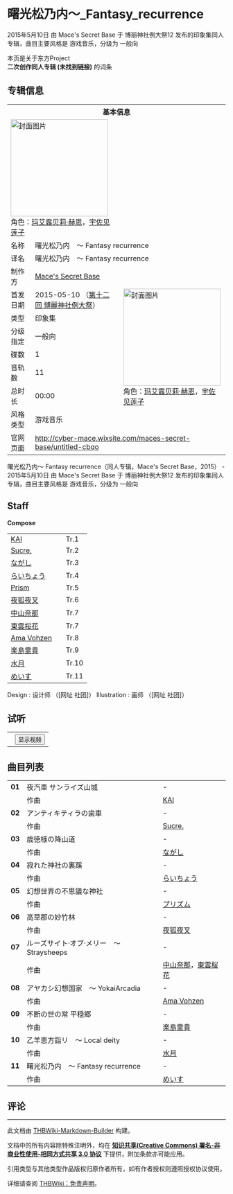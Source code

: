 # 曙光松乃内～_Fantasy_recurrence

<!-- source html: G:\repos\THBWiki-Markdown-Builder\THBWikiMarkdown\Temp\main\7\73\ns0%3A%E6%9B%99%E5%85%89%E6%9D%BE%E4%B9%83%E5%86%85%EF%BD%9E_Fantasy_recurrence.html -->

2015年5月10日 由 Mace's Secret Base 于 博丽神社例大祭12 发布的印象集同人专辑，曲目主要风格是 游戏音乐，分级为 一般向

本页是关于东方Project  
 **二次创作同人专辑 (未找到链接)** 的词条

## 专辑信息

<table><tbody><tr><th colspan="3">基本信息</th></tr><tr><td class="cover-artwork-mobile" colspan="2"><a href="./文件-曙光松乃内～_Fantasy_recurrence封面.png.md" class="image" title="封面图片"><img alt="封面图片" src="https://upload.thwiki.cc/thumb/b/b1/%E6%9B%99%E5%85%89%E6%9D%BE%E4%B9%83%E5%86%85%EF%BD%9E_Fantasy_recurrence%E5%B0%81%E9%9D%A2.png/224px-%E6%9B%99%E5%85%89%E6%9D%BE%E4%B9%83%E5%86%85%EF%BD%9E_Fantasy_recurrence%E5%B0%81%E9%9D%A2.png" decoding="async" loading="lazy" width="224" height="224" srcset="https://upload.thwiki.cc/thumb/b/b1/%E6%9B%99%E5%85%89%E6%9D%BE%E4%B9%83%E5%86%85%EF%BD%9E_Fantasy_recurrence%E5%B0%81%E9%9D%A2.png/336px-%E6%9B%99%E5%85%89%E6%9D%BE%E4%B9%83%E5%86%85%EF%BD%9E_Fantasy_recurrence%E5%B0%81%E9%9D%A2.png 1.5x, https://upload.thwiki.cc/thumb/b/b1/%E6%9B%99%E5%85%89%E6%9D%BE%E4%B9%83%E5%86%85%EF%BD%9E_Fantasy_recurrence%E5%B0%81%E9%9D%A2.png/448px-%E6%9B%99%E5%85%89%E6%9D%BE%E4%B9%83%E5%86%85%EF%BD%9E_Fantasy_recurrence%E5%B0%81%E9%9D%A2.png 2x" data-file-width="1024" data-file-height="1024"></a><div class="cover-char">角色：<a href="./玛艾露贝莉·赫恩.md" title="玛艾露贝莉·赫恩">玛艾露贝莉·赫恩</a>，<a href="./宇佐见莲子.md" title="宇佐见莲子">宇佐见莲子</a></div></td>
</tr><tr><td class="label">名称</td><td colspan="2"> 曙光松乃内　～ Fantasy recurrence </td></tr><tr><td class="label">译名</td><td colspan="2"> 曙光松乃内　～ Fantasy recurrence </td></tr><tr><td class="label">制作方</td><td><a href="./Mace's_Secret_Base.md" title="Mace&#39;s Secret Base">Mace's Secret Base</a></td><td class="cover-artwork" rowspan="8" style="min-width:224px;"><a href="./文件-曙光松乃内～_Fantasy_recurrence封面.png.md" class="image" title="封面图片"><img alt="封面图片" src="https://upload.thwiki.cc/thumb/b/b1/%E6%9B%99%E5%85%89%E6%9D%BE%E4%B9%83%E5%86%85%EF%BD%9E_Fantasy_recurrence%E5%B0%81%E9%9D%A2.png/224px-%E6%9B%99%E5%85%89%E6%9D%BE%E4%B9%83%E5%86%85%EF%BD%9E_Fantasy_recurrence%E5%B0%81%E9%9D%A2.png" decoding="async" loading="lazy" width="224" height="224" srcset="https://upload.thwiki.cc/thumb/b/b1/%E6%9B%99%E5%85%89%E6%9D%BE%E4%B9%83%E5%86%85%EF%BD%9E_Fantasy_recurrence%E5%B0%81%E9%9D%A2.png/336px-%E6%9B%99%E5%85%89%E6%9D%BE%E4%B9%83%E5%86%85%EF%BD%9E_Fantasy_recurrence%E5%B0%81%E9%9D%A2.png 1.5x, https://upload.thwiki.cc/thumb/b/b1/%E6%9B%99%E5%85%89%E6%9D%BE%E4%B9%83%E5%86%85%EF%BD%9E_Fantasy_recurrence%E5%B0%81%E9%9D%A2.png/448px-%E6%9B%99%E5%85%89%E6%9D%BE%E4%B9%83%E5%86%85%EF%BD%9E_Fantasy_recurrence%E5%B0%81%E9%9D%A2.png 2x" data-file-width="1024" data-file-height="1024"></a><div class="cover-char">角色：<a href="./玛艾露贝莉·赫恩.md" title="玛艾露贝莉·赫恩">玛艾露贝莉·赫恩</a>，<a href="./宇佐见莲子.md" title="宇佐见莲子">宇佐见莲子</a></div></td>
</tr><tr><td class="label">首发日期</td><td>2015-05-10&#160;（<a href="/展会作品列表?e=%E5%8D%9A%E4%B8%BD%E7%A5%9E%E7%A4%BE%E4%BE%8B%E5%A4%A7%E7%A5%AD%2312">第十二回 博麗神社例大祭</a>）</td></tr><tr><td class="label">类型</td><td>印象集</td></tr><tr><td class="label">分级指定</td><td>一般向</td></tr><tr><td class="label">碟数</td><td>1</td></tr><tr><td class="label">音轨数</td><td>11</td></tr><tr><td class="label">总时长</td><td>00:00</td></tr><tr><td class="label">风格类型</td><td>游戏音乐</td></tr>
<tr><td class="label">官网页面</td><td colspan="2"><a rel="nofollow" class="external free" href="http://cyber-mace.wixsite.com/maces-secret-base/untitled-cbqo">http://cyber-mace.wixsite.com/maces-secret-base/untitled-cbqo</a></td></tr></tbody></table>

曙光松乃内～ Fantasy recurrence（同人专辑，Mace's Secret Base，2015） - 2015年5月10日 由 Mace's Secret Base 于 博丽神社例大祭12 发布的印象集同人专辑，曲目主要风格是 游戏音乐，分级为 一般向

## Staff
  
 **Compose**   

<table><tbody><tr><td><a href="/index.php?title=KAI&amp;action=edit&amp;redlink=1" class="new" title="KAI（页面不存在）">KAI</a></td><td></td><td>Tr.1</td></tr><tr><td><a href="/index.php?title=Sucre.&amp;action=edit&amp;redlink=1" class="new" title="Sucre.（页面不存在）">Sucre.</a></td><td></td><td>Tr.2</td></tr><tr><td><a href="/index.php?title=%E3%81%AA%E3%81%8C%E3%81%97&amp;action=edit&amp;redlink=1" class="new" title="ながし（页面不存在）">ながし</a></td><td></td><td>Tr.3</td></tr><tr><td><a href="/index.php?title=%E3%82%89%E3%81%84%E3%81%A1%E3%82%87%E3%81%86&amp;action=edit&amp;redlink=1" class="new" title="らいちょう（页面不存在）">らいちょう</a></td><td></td><td>Tr.4</td></tr><tr><td><a href="./Prism.md" title="Prism">Prism</a></td><td></td><td>Tr.5</td></tr><tr><td><a href="/index.php?title=%E5%A4%9C%E7%8B%90%E5%A4%9C%E5%8F%89&amp;action=edit&amp;redlink=1" class="new" title="夜狐夜叉（页面不存在）">夜狐夜叉</a></td><td></td><td>Tr.6</td></tr><tr><td><a href="/index.php?title=%E4%B8%AD%E5%B1%B1%E5%A5%88%E9%82%A3&amp;action=edit&amp;redlink=1" class="new" title="中山奈那（页面不存在）">中山奈那</a></td><td></td><td>Tr.7</td></tr><tr><td><a href="/index.php?title=%E6%9D%B1%E9%9B%B2%E6%A1%9C%E8%8A%B1&amp;action=edit&amp;redlink=1" class="new" title="東雲桜花（页面不存在）">東雲桜花</a></td><td></td><td>Tr.7</td></tr><tr><td><a href="./Ama_Vohzen.md" title="Ama Vohzen">Ama Vohzen</a></td><td></td><td>Tr.8</td></tr><tr><td><a href="/index.php?title=%E6%A5%BD%E5%B3%B6%E9%9C%8A%E8%B2%B4&amp;action=edit&amp;redlink=1" class="new" title="楽島霊貴（页面不存在）">楽島霊貴</a></td><td></td><td>Tr.9</td></tr><tr><td><a href="/index.php?title=%E6%B0%B4%E6%9C%88&amp;action=edit&amp;redlink=1" class="new" title="水月（页面不存在）">水月</a></td><td></td><td>Tr.10</td></tr><tr><td><a href="./めいす.md" title="めいす">めいす</a></td><td></td><td>Tr.11</td></tr></tbody></table>


Design
: 设计师 （[网址 社团]）
Illustration
: 画师 （[网址 社团]）


## 试听
  


  

<table>
<tr><th style="text-align: center;"><a class="bilibili-title external text" target="_blank" rel="nofollow" style="margin: 0 0.4em 0 0.2em;"></a><input type="button" class="bilibili-toggle" value="显示视频" style="float: right;"></th></tr>
<tr class="bilibili-video" style="display: none;"><td></td></tr>
</table>






## 曲目列表

<table><tbody><tr><td id="1" class="infoYL"><b>01</b></td><td id="夜汽車_サンライズ山城" colspan="2" class="title">夜汽車 サンライズ山城<span class="thcsearchlinks"><a rel="nofollow" class="external text" href="https://cd.thwiki.cc?arrange=KAI&amp;fromwiki=曙光松乃内～_Fantasy_recurrence"><span title="搜索相似同人曲"></span></a></span></td><td class="time">-</td></tr><tr><td class="left"></td><td class="label">作曲</td><td class="text" colspan="2"><a href="/index.php?title=KAI&amp;action=edit&amp;redlink=1" class="new" title="KAI（页面不存在）">KAI</a><span class="thcsearchlinks"><a rel="nofollow" class="external text" href="https://cd.thwiki.cc?arrange=，KAI，&amp;fromwiki=曙光松乃内～_Fantasy_recurrence"><span></span></a></span></td></tr>
<tr><td id="2" class="infoYL"><b>02</b></td><td id="アンティキティラの歯車" colspan="2" class="title">アンティキティラの歯車<span class="thcsearchlinks"><a rel="nofollow" class="external text" href="https://cd.thwiki.cc?arrange=Sucre.&amp;fromwiki=曙光松乃内～_Fantasy_recurrence"><span title="搜索相似同人曲"></span></a></span></td><td class="time">-</td></tr><tr><td class="left"></td><td class="label">作曲</td><td class="text" colspan="2"><a href="/index.php?title=Sucre.&amp;action=edit&amp;redlink=1" class="new" title="Sucre.（页面不存在）">Sucre.</a><span class="thcsearchlinks"><a rel="nofollow" class="external text" href="https://cd.thwiki.cc?arrange=，Sucre.，&amp;fromwiki=曙光松乃内～_Fantasy_recurrence"><span></span></a></span></td></tr>
<tr><td id="3" class="infoYL"><b>03</b></td><td id="歳徳様の降山道" colspan="2" class="title">歳徳様の降山道<span class="thcsearchlinks"><a rel="nofollow" class="external text" href="https://cd.thwiki.cc?arrange=ながし&amp;fromwiki=曙光松乃内～_Fantasy_recurrence"><span title="搜索相似同人曲"></span></a></span></td><td class="time">-</td></tr><tr><td class="left"></td><td class="label">作曲</td><td class="text" colspan="2"><a href="/index.php?title=%E3%81%AA%E3%81%8C%E3%81%97&amp;action=edit&amp;redlink=1" class="new" title="ながし（页面不存在）">ながし</a><span class="thcsearchlinks"><a rel="nofollow" class="external text" href="https://cd.thwiki.cc?arrange=，ながし，&amp;fromwiki=曙光松乃内～_Fantasy_recurrence"><span></span></a></span></td></tr>
<tr><td id="4" class="infoYL"><b>04</b></td><td id="寂れた神社の裏蹊" colspan="2" class="title">寂れた神社の裏蹊<span class="thcsearchlinks"><a rel="nofollow" class="external text" href="https://cd.thwiki.cc?arrange=らいちょう&amp;fromwiki=曙光松乃内～_Fantasy_recurrence"><span title="搜索相似同人曲"></span></a></span></td><td class="time">-</td></tr><tr><td class="left"></td><td class="label">作曲</td><td class="text" colspan="2"><a href="/index.php?title=%E3%82%89%E3%81%84%E3%81%A1%E3%82%87%E3%81%86&amp;action=edit&amp;redlink=1" class="new" title="らいちょう（页面不存在）">らいちょう</a><span class="thcsearchlinks"><a rel="nofollow" class="external text" href="https://cd.thwiki.cc?arrange=，らいちょう，&amp;fromwiki=曙光松乃内～_Fantasy_recurrence"><span></span></a></span></td></tr>
<tr><td id="5" class="infoYL"><b>05</b></td><td id="幻想世界の不思議な神社" colspan="2" class="title">幻想世界の不思議な神社<span class="thcsearchlinks"><a rel="nofollow" class="external text" href="https://cd.thwiki.cc?arrange=プリズム&amp;fromwiki=曙光松乃内～_Fantasy_recurrence"><span title="搜索相似同人曲"></span></a></span></td><td class="time">-</td></tr><tr><td class="left"></td><td class="label">作曲</td><td class="text" colspan="2"><a href="./プリズム.md" class="mw-redirect" title="プリズム">プリズム</a><span class="thcsearchlinks"><a rel="nofollow" class="external text" href="https://cd.thwiki.cc?arrange=，プリズム，&amp;fromwiki=曙光松乃内～_Fantasy_recurrence"><span></span></a></span></td></tr>
<tr><td id="6" class="infoYL"><b>06</b></td><td id="高草郡の妙竹林" colspan="2" class="title">高草郡の妙竹林<span class="thcsearchlinks"><a rel="nofollow" class="external text" href="https://cd.thwiki.cc?arrange=夜狐夜叉&amp;fromwiki=曙光松乃内～_Fantasy_recurrence"><span title="搜索相似同人曲"></span></a></span></td><td class="time">-</td></tr><tr><td class="left"></td><td class="label">作曲</td><td class="text" colspan="2"><a href="/index.php?title=%E5%A4%9C%E7%8B%90%E5%A4%9C%E5%8F%89&amp;action=edit&amp;redlink=1" class="new" title="夜狐夜叉（页面不存在）">夜狐夜叉</a><span class="thcsearchlinks"><a rel="nofollow" class="external text" href="https://cd.thwiki.cc?arrange=，夜狐夜叉，&amp;fromwiki=曙光松乃内～_Fantasy_recurrence"><span></span></a></span></td></tr>
<tr><td id="7" class="infoYL"><b>07</b></td><td id="ルーズサイト·オブ·メリー_～_Straysheeps" colspan="2" class="title">ルーズサイト·オブ·メリー　～ Straysheeps<span class="thcsearchlinks"><a rel="nofollow" class="external text" href="https://cd.thwiki.cc?arrange=中山奈那，東雲桜花&amp;fromwiki=曙光松乃内～_Fantasy_recurrence"><span title="搜索相似同人曲"></span></a></span></td><td class="time">-</td></tr><tr><td class="left"></td><td class="label">作曲</td><td class="text" colspan="2"><a href="/index.php?title=%E4%B8%AD%E5%B1%B1%E5%A5%88%E9%82%A3&amp;action=edit&amp;redlink=1" class="new" title="中山奈那（页面不存在）">中山奈那</a>，<a href="/index.php?title=%E6%9D%B1%E9%9B%B2%E6%A1%9C%E8%8A%B1&amp;action=edit&amp;redlink=1" class="new" title="東雲桜花（页面不存在）">東雲桜花</a><span class="thcsearchlinks"><a rel="nofollow" class="external text" href="https://cd.thwiki.cc?arrange=，中山奈那，東雲桜花，&amp;fromwiki=曙光松乃内～_Fantasy_recurrence"><span></span></a></span></td></tr>
<tr><td id="8" class="infoYL"><b>08</b></td><td id="アヤカシ幻想国家_～_YokaiArcadia" colspan="2" class="title">アヤカシ幻想国家　～ YokaiArcadia<span class="thcsearchlinks"><a rel="nofollow" class="external text" href="https://cd.thwiki.cc?arrange=Ama Vohzen&amp;fromwiki=曙光松乃内～_Fantasy_recurrence"><span title="搜索相似同人曲"></span></a></span></td><td class="time">-</td></tr><tr><td class="left"></td><td class="label">作曲</td><td class="text" colspan="2"><a href="./Ama_Vohzen.md" title="Ama Vohzen">Ama Vohzen</a><span class="thcsearchlinks"><a rel="nofollow" class="external text" href="https://cd.thwiki.cc?arrange=，Ama Vohzen，&amp;fromwiki=曙光松乃内～_Fantasy_recurrence"><span></span></a></span></td></tr>
<tr><td id="9" class="infoYL"><b>09</b></td><td id="不断の世の常_平穏郷" colspan="2" class="title">不断の世の常 平穏郷<span class="thcsearchlinks"><a rel="nofollow" class="external text" href="https://cd.thwiki.cc?arrange=楽島霊貴&amp;fromwiki=曙光松乃内～_Fantasy_recurrence"><span title="搜索相似同人曲"></span></a></span></td><td class="time">-</td></tr><tr><td class="left"></td><td class="label">作曲</td><td class="text" colspan="2"><a href="/index.php?title=%E6%A5%BD%E5%B3%B6%E9%9C%8A%E8%B2%B4&amp;action=edit&amp;redlink=1" class="new" title="楽島霊貴（页面不存在）">楽島霊貴</a><span class="thcsearchlinks"><a rel="nofollow" class="external text" href="https://cd.thwiki.cc?arrange=，楽島霊貴，&amp;fromwiki=曙光松乃内～_Fantasy_recurrence"><span></span></a></span></td></tr>
<tr><td id="10" class="infoYL"><b>10</b></td><td id="乙羊恵方詣リ_～_Local_deity" colspan="2" class="title">乙羊恵方詣リ　～ Local deity<span class="thcsearchlinks"><a rel="nofollow" class="external text" href="https://cd.thwiki.cc?arrange=水月&amp;fromwiki=曙光松乃内～_Fantasy_recurrence"><span title="搜索相似同人曲"></span></a></span></td><td class="time">-</td></tr><tr><td class="left"></td><td class="label">作曲</td><td class="text" colspan="2"><a href="/index.php?title=%E6%B0%B4%E6%9C%88&amp;action=edit&amp;redlink=1" class="new" title="水月（页面不存在）">水月</a><span class="thcsearchlinks"><a rel="nofollow" class="external text" href="https://cd.thwiki.cc?arrange=，水月，&amp;fromwiki=曙光松乃内～_Fantasy_recurrence"><span></span></a></span></td></tr>
<tr><td id="11" class="infoYL"><b>11</b></td><td id="曙光松乃内_～_Fantasy_recurrence" colspan="2" class="title">曙光松乃内　～ Fantasy recurrence<span class="thcsearchlinks"><a rel="nofollow" class="external text" href="https://cd.thwiki.cc?arrange=めいす&amp;fromwiki=曙光松乃内～_Fantasy_recurrence"><span title="搜索相似同人曲"></span></a></span></td><td class="time">-</td></tr><tr><td class="left"></td><td class="label">作曲</td><td class="text" colspan="2"><a href="./めいす.md" title="めいす">めいす</a><span class="thcsearchlinks"><a rel="nofollow" class="external text" href="https://cd.thwiki.cc?arrange=，めいす，&amp;fromwiki=曙光松乃内～_Fantasy_recurrence"><span></span></a></span></td></tr></tbody></table>



## 评论




---

此文档由 [THBWiki-Markdown-Builder](https://github.com/Delsin-Yu/THBWiki-Markdown-Builder) 构建。

文档中的所有内容除特殊注明外，均在 [**知识共享(Creative Commons) 署名-非商业性使用-相同方式共享 3.0 协议**](https://creativecommons.org/licenses/by-sa/3.0/deed.zh-hans) 下提供，附加条款亦可能应用。

引用类型与其他类型作品版权归原作者所有，如有作者授权则遵照授权协议使用。

详细请查阅 [THBWiki：免责声明](https://thbwiki.cc/THBWiki:%E5%85%8D%E8%B4%A3%E5%A3%B0%E6%98%8E)。

